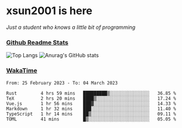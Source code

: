 # xsun2001 is here

*Just a student who knows a little bit of programming*

### [Github Readme Stats](https://github.com/anuraghazra/github-readme-stats)

![Top Langs](https://github-readme-stats.vercel.app/api/top-langs/?username=xsun2001&layout=compact&theme=radical) ![Anurag's GitHub stats](https://github-readme-stats.vercel.app/api?username=xsun2001&show_icons=true&theme=radical)

### [WakaTime](https://wakatime.com)

<!--START_SECTION:waka-->

```text
From: 25 February 2023 - To: 04 March 2023

Rust         4 hrs 59 mins   █████████▒░░░░░░░░░░░░░░░   36.85 %
TeX          2 hrs 20 mins   ████▒░░░░░░░░░░░░░░░░░░░░   17.24 %
Vue.js       1 hr 56 mins    ███▓░░░░░░░░░░░░░░░░░░░░░   14.33 %
Markdown     1 hr 32 mins    ███░░░░░░░░░░░░░░░░░░░░░░   11.40 %
TypeScript   1 hr 14 mins    ██▒░░░░░░░░░░░░░░░░░░░░░░   09.11 %
TOML         41 mins         █▒░░░░░░░░░░░░░░░░░░░░░░░   05.05 %
```

<!--END_SECTION:waka-->
